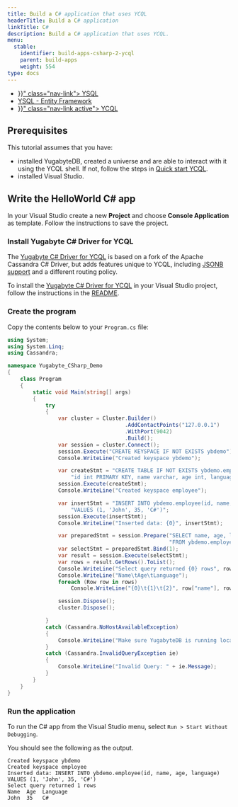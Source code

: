 ```yaml
---
title: Build a C# application that uses YCQL
headerTitle: Build a C# application
linkTitle: C#
description: Build a C# application that uses YCQL.
menu:
  stable:
    identifier: build-apps-csharp-2-ycql
    parent: build-apps
    weight: 554
type: docs
---
```


<ul class="nav nav-tabs-alt nav-tabs-yb">

  <li >
    <a href="{{< relref "./ysql.md" >}}" class="nav-link">
      <i class="icon-postgres" aria-hidden="true"></i>
      YSQL
    </a>
  </li>
  <li>
    <a href="../ysql-entity-framework/" class="nav-link ">
      <i class="icon-postgres" aria-hidden="true"></i>
      YSQL - Entity Framework
    </a>
  </li>
  <li>
    <a href="{{< relref "./ycql.md" >}}" class="nav-link active">
      <i class="icon-cassandra" aria-hidden="true"></i>
      YCQL
    </a>
  </li>

</ul>

## Prerequisites

This tutorial assumes that you have:

- installed YugabyteDB, created a universe and are able to interact with it using the YCQL shell. If not, follow the steps in [Quick start YCQL](../../../explore/ycql/).
- installed Visual Studio.

## Write the HelloWorld C# app

In your Visual Studio create a new **Project** and choose **Console Application** as template. Follow the instructions to save the project.

### Install Yugabyte C# Driver for YCQL

The [Yugabyte C# Driver for YCQL](https://github.com/yugabyte/cassandra-csharp-driver) is based on a fork of the Apache Cassandra C# Driver, but adds features unique to YCQL, including [JSONB support](../../../../api/ycql/type_jsonb/) and a different routing policy.

To install the [Yugabyte C# Driver for YCQL](https://www.nuget.org/packages/YugaByteCassandraCSharpDriver/) in your Visual Studio project, follow the instructions in the [README](https://github.com/yugabyte/cassandra-csharp-driver).

### Create the program

Copy the contents below to your `Program.cs` file:

```csharp
using System;
using System.Linq;
using Cassandra;

namespace Yugabyte_CSharp_Demo
{
    class Program
    {
        static void Main(string[] args)
        {
            try
            {
                var cluster = Cluster.Builder()
                                     .AddContactPoints("127.0.0.1")
                                     .WithPort(9042)
                                     .Build();
                var session = cluster.Connect();
                session.Execute("CREATE KEYSPACE IF NOT EXISTS ybdemo");
                Console.WriteLine("Created keyspace ybdemo");

                var createStmt = "CREATE TABLE IF NOT EXISTS ybdemo.employee(" +
                    "id int PRIMARY KEY, name varchar, age int, language varchar)";
                session.Execute(createStmt);
                Console.WriteLine("Created keyspace employee");

                var insertStmt = "INSERT INTO ybdemo.employee(id, name, age, language) " +
                    "VALUES (1, 'John', 35, 'C#')";
                session.Execute(insertStmt);
                Console.WriteLine("Inserted data: {0}", insertStmt);

                var preparedStmt = session.Prepare("SELECT name, age, language " +
                                                   "FROM ybdemo.employee WHERE id = ?");
                var selectStmt = preparedStmt.Bind(1);
                var result = session.Execute(selectStmt);
                var rows = result.GetRows().ToList();
                Console.WriteLine("Select query returned {0} rows", rows.Count());
                Console.WriteLine("Name\tAge\tLanguage");
                foreach (Row row in rows)
                    Console.WriteLine("{0}\t{1}\t{2}", row["name"], row["age"], row["language"]);

                session.Dispose();
                cluster.Dispose();

            }
            catch (Cassandra.NoHostAvailableException)
            {
                Console.WriteLine("Make sure YugabyteDB is running locally!.");
            }
            catch (Cassandra.InvalidQueryException ie)
            {
                Console.WriteLine("Invalid Query: " + ie.Message);
            }
        }
    }
}
```

### Run the application

To run the C# app from the Visual Studio menu, select `Run > Start Without Debugging`.

You should see the following as the output.

```output
Created keyspace ybdemo
Created keyspace employee
Inserted data: INSERT INTO ybdemo.employee(id, name, age, language) VALUES (1, 'John', 35, 'C#')
Select query returned 1 rows
Name  Age  Language
John  35   C#
```
